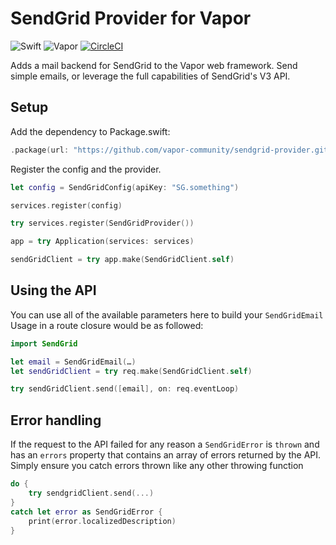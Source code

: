 # SendGrid Provider for Vapor

![Swift](http://img.shields.io/badge/swift-4.1-brightgreen.svg)
![Vapor](http://img.shields.io/badge/vapor-3.0-brightgreen.svg)
[![CircleCI](https://circleci.com/gh/vapor-community/sendgrid-provider.svg?style=shield)](https://circleci.com/gh/vapor-community/sendgrid-provider)

Adds a mail backend for SendGrid to the Vapor web framework. Send simple emails,
or leverage the full capabilities of SendGrid's V3 API.

## Setup
Add the dependency to Package.swift:

~~~~swift
.package(url: "https://github.com/vapor-community/sendgrid-provider.git", from: "3.0.0-rc")
~~~~

Register the config and the provider.
~~~~swift
let config = SendGridConfig(apiKey: "SG.something")

services.register(config)

try services.register(SendGridProvider())

app = try Application(services: services)

sendGridClient = try app.make(SendGridClient.self)
~~~~

## Using the API

You can use all of the available parameters here to build your `SendGridEmail`
Usage in a route closure would be as followed:

~~~~swift
import SendGrid

let email = SendGridEmail(…)
let sendGridClient = try req.make(SendGridClient.self)

try sendGridClient.send([email], on: req.eventLoop)
~~~~

## Error handling
If the request to the API failed for any reason a `SendGridError` is `thrown` and has an `errors` property that contains an array of errors returned by the API.
Simply ensure you catch errors thrown like any other throwing function

~~~~swift
do {
    try sendgridClient.send(...)
}
catch let error as SendGridError {
    print(error.localizedDescription)
}
~~~~
